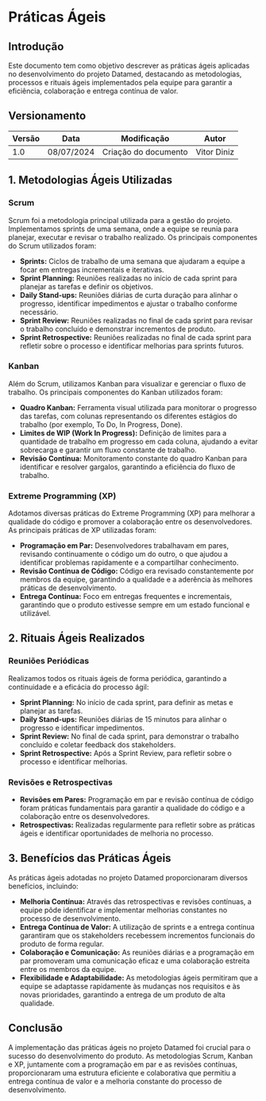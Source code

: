 # Práticas Ágeis

## Introdução
Este documento tem como objetivo descrever as práticas ágeis aplicadas no desenvolvimento do projeto Datamed, destacando as metodologias, processos e rituais ágeis implementados pela equipe para garantir a eficiência, colaboração e entrega contínua de valor.

## Versionamento

| Versão | Data | Modificação | Autor |
|--|--|--|--|
|1.0| 08/07/2024 | Criação do documento | Vitor Diniz |

## 1. Metodologias Ágeis Utilizadas

### Scrum
Scrum foi a metodologia principal utilizada para a gestão do projeto. Implementamos sprints de uma semana, onde a equipe se reunia para planejar, executar e revisar o trabalho realizado. Os principais componentes do Scrum utilizados foram:

- **Sprints:** Ciclos de trabalho de uma semana que ajudaram a equipe a focar em entregas incrementais e iterativas.
- **Sprint Planning:** Reuniões realizadas no início de cada sprint para planejar as tarefas e definir os objetivos.
- **Daily Stand-ups:** Reuniões diárias de curta duração para alinhar o progresso, identificar impedimentos e ajustar o trabalho conforme necessário.
- **Sprint Review:** Reuniões realizadas no final de cada sprint para revisar o trabalho concluído e demonstrar incrementos de produto.
- **Sprint Retrospective:** Reuniões realizadas no final de cada sprint para refletir sobre o processo e identificar melhorias para sprints futuros.

### Kanban
Além do Scrum, utilizamos Kanban para visualizar e gerenciar o fluxo de trabalho. Os principais componentes do Kanban utilizados foram:

- **Quadro Kanban:** Ferramenta visual utilizada para monitorar o progresso das tarefas, com colunas representando os diferentes estágios do trabalho (por exemplo, To Do, In Progress, Done).
- **Limites de WIP (Work In Progress):** Definição de limites para a quantidade de trabalho em progresso em cada coluna, ajudando a evitar sobrecarga e garantir um fluxo constante de trabalho.
- **Revisão Contínua:** Monitoramento constante do quadro Kanban para identificar e resolver gargalos, garantindo a eficiência do fluxo de trabalho.

### Extreme Programming (XP)
Adotamos diversas práticas do Extreme Programming (XP) para melhorar a qualidade do código e promover a colaboração entre os desenvolvedores. As principais práticas de XP utilizadas foram:

- **Programação em Par:** Desenvolvedores trabalhavam em pares, revisando continuamente o código um do outro, o que ajudou a identificar problemas rapidamente e a compartilhar conhecimento.
- **Revisão Contínua de Código:** Código era revisado constantemente por membros da equipe, garantindo a qualidade e a aderência às melhores práticas de desenvolvimento.
- **Entrega Contínua:** Foco em entregas frequentes e incrementais, garantindo que o produto estivesse sempre em um estado funcional e utilizável.

## 2. Rituais Ágeis Realizados

### Reuniões Periódicas
Realizamos todos os rituais ágeis de forma periódica, garantindo a continuidade e a eficácia do processo ágil:

- **Sprint Planning:** No início de cada sprint, para definir as metas e planejar as tarefas.
- **Daily Stand-ups:** Reuniões diárias de 15 minutos para alinhar o progresso e identificar impedimentos.
- **Sprint Review:** No final de cada sprint, para demonstrar o trabalho concluído e coletar feedback dos stakeholders.
- **Sprint Retrospective:** Após a Sprint Review, para refletir sobre o processo e identificar melhorias.

### Revisões e Retrospectivas
- **Revisões em Pares:** Programação em par e revisão contínua de código foram práticas fundamentais para garantir a qualidade do código e a colaboração entre os desenvolvedores.
- **Retrospectivas:** Realizadas regularmente para refletir sobre as práticas ágeis e identificar oportunidades de melhoria no processo.

## 3. Benefícios das Práticas Ágeis

As práticas ágeis adotadas no projeto Datamed proporcionaram diversos benefícios, incluindo:

- **Melhoria Contínua:** Através das retrospectivas e revisões contínuas, a equipe pôde identificar e implementar melhorias constantes no processo de desenvolvimento.
- **Entrega Contínua de Valor:** A utilização de sprints e a entrega contínua garantiram que os stakeholders recebessem incrementos funcionais do produto de forma regular.
- **Colaboração e Comunicação:** As reuniões diárias e a programação em par promoveram uma comunicação eficaz e uma colaboração estreita entre os membros da equipe.
- **Flexibilidade e Adaptabilidade:** As metodologias ágeis permitiram que a equipe se adaptasse rapidamente às mudanças nos requisitos e às novas prioridades, garantindo a entrega de um produto de alta qualidade.

## Conclusão

A implementação das práticas ágeis no projeto Datamed foi crucial para o sucesso do desenvolvimento do produto. As metodologias Scrum, Kanban e XP, juntamente com a programação em par e as revisões contínuas, proporcionaram uma estrutura eficiente e colaborativa que permitiu a entrega contínua de valor e a melhoria constante do processo de desenvolvimento.
